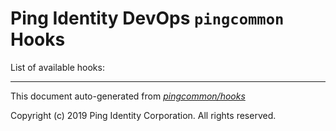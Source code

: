 
# Ping Identity DevOps `pingcommon` Hooks
List of available hooks:

---
This document auto-generated from _[pingcommon/hooks](https://github.com/pingidentity/pingidentity-docker-builds/blob/master/pingcommon/hooks)_

Copyright (c)  2019 Ping Identity Corporation. All rights reserved.
